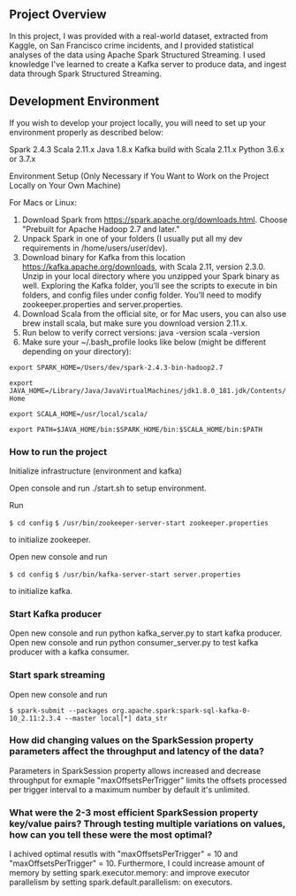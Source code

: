 
## Project Overview

In this project, I was provided with a real-world dataset, extracted from Kaggle, on San Francisco crime incidents, and I provided statistical analyses of the data using Apache Spark Structured Streaming. I used knowledge I've learned to create a Kafka server to produce data, and ingest data through Spark Structured Streaming.

## Development Environment

If you wish to develop your project locally, you will need to set up your environment properly as described below:

Spark 2.4.3
Scala 2.11.x
Java 1.8.x
Kafka build with Scala 2.11.x
Python 3.6.x or 3.7.x

Environment Setup (Only Necessary if You Want to Work on the Project Locally on Your Own Machine)

For Macs or Linux:

1. Download Spark from https://spark.apache.org/downloads.html. Choose "Prebuilt for Apache Hadoop 2.7 and later."
2. Unpack Spark in one of your folders (I usually put all my dev requirements in /home/users/user/dev).
3. Download binary for Kafka from this location https://kafka.apache.org/downloads, with Scala 2.11, version 2.3.0. Unzip in your local directory where you unzipped your Spark binary as well. Exploring the Kafka folder, you’ll see the scripts to execute in bin folders, and config files under config folder. You’ll need to modify zookeeper.properties and server.properties.
4. Download Scala from the official site, or for Mac users, you can also use brew install scala, but make sure you download version 2.11.x.
5. Run below to verify correct versions:
java -version
scala -version
6. Make sure your ~/.bash_profile looks like below (might be different depending on your directory):

```export SPARK_HOME=/Users/dev/spark-2.4.3-bin-hadoop2.7```

```export JAVA_HOME=/Library/Java/JavaVirtualMachines/jdk1.8.0_181.jdk/Contents/Home```

```export SCALA_HOME=/usr/local/scala/```

```export PATH=$JAVA_HOME/bin:$SPARK_HOME/bin:$SCALA_HOME/bin:$PATH```

### How to run the project

Initialize infrastructure (environment and kafka)

Open console and run ./start.sh to setup environment.

Run

```$ cd config```
```$ /usr/bin/zookeeper-server-start zookeeper.properties```

to initialize zookeeper.

Open new console and run

```$ cd config```
```$ /usr/bin/kafka-server-start server.properties```

to initialize kafka.

### Start Kafka producer

Open new console and run python kafka_server.py to start kafka producer.
Open new console and run python consumer_server.py to test kafka producer with a kafka consumer.

### Start spark streaming

Open new console and run

```$ spark-submit --packages org.apache.spark:spark-sql-kafka-0-10_2.11:2.3.4 --master local[*] data_str```




### How did changing values on the SparkSession property parameters affect the throughput and latency of the data?

Parameters in SparkSession property allows increased and decrease throughput for exmaple "maxOffsetsPerTrigger" limits the offsets processed per trigger interval to a maximum number by default it's unlimited.

### What were the 2-3 most efficient SparkSession property key/value pairs? Through testing multiple variations on values, how can you tell these were the most optimal?

I achived optimal resutls with "maxOffsetsPerTrigger" = 10 and "maxOffsetsPerTrigger" = 10. Furthermore, I could increase amount of memory by setting spark.executor.memory: and improve executor parallelism by setting spark.default.parallelism: on executors. 
